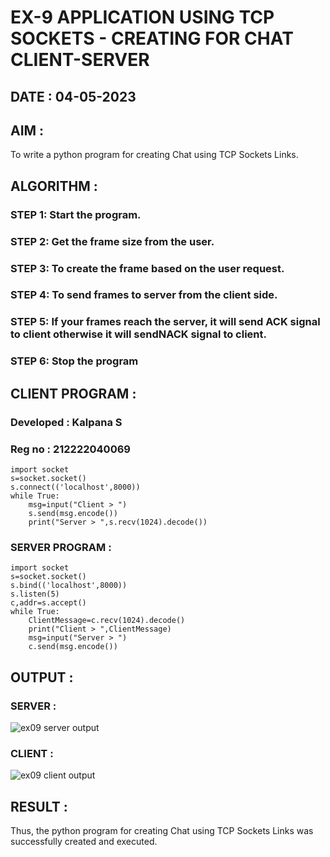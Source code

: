 # EX-9 APPLICATION USING TCP SOCKETS - CREATING FOR CHAT CLIENT-SERVER

## DATE : 04-05-2023

## AIM :
To write a python program for creating Chat using TCP Sockets Links.


## ALGORITHM :
### STEP 1: Start the program.
### STEP 2: Get the frame size from the user.
### STEP 3: To create the frame based on the user request.
### STEP 4: To send frames to server from the client side.
### STEP 5: If your frames reach the server, it will send ACK signal to client otherwise it will sendNACK signal to client.
### STEP 6: Stop the program


## CLIENT PROGRAM :
### Developed : Kalpana S
### Reg no : 212222040069
```
import socket
s=socket.socket()
s.connect(('localhost',8000))
while True:
    msg=input("Client > ")
    s.send(msg.encode())
    print("Server > ",s.recv(1024).decode())
```
    
### SERVER PROGRAM :
```
import socket
s=socket.socket()
s.bind(('localhost',8000))
s.listen(5)
c,addr=s.accept()
while True:
    ClientMessage=c.recv(1024).decode()   
    print("Client > ",ClientMessage)
    msg=input("Server > ")
    c.send(msg.encode())
```



## OUTPUT :
### SERVER :
![ex09 server output](https://github.com/Kalpanareshma/EX-9/assets/122040453/4489d5c6-20ad-45e8-a518-b906ead956fd)
### CLIENT :
![ex09 client output](https://github.com/Kalpanareshma/EX-9/assets/122040453/5e8a749e-d051-44b6-8544-fa41b2ea0bc4)

## RESULT :
Thus, the python program for creating Chat using TCP Sockets Links was successfully created and executed.
